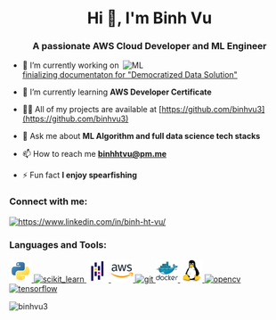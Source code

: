 <h1 align="center">Hi 👋, I'm Binh Vu</h1>
<h3 align="center">A passionate AWS Cloud Developer and ML Engineer</h3>
<img align="right" alt="ML" width="300" src="https://external-content.duckduckgo.com/iu/?u=https%3A%2F%2Fcdn.dribbble.com%2Fusers%2F204044%2Fscreenshots%2F3586299%2Fmachine-dribbble_800x600.gif&f=1&nofb=1&ipt=b5cbdc0f325428be45f1167b547b0e9421208823f3c48248c283f039029f2aeb&ipo=images">

- 🔭 I’m currently working on [finializing documentaton for "Democratized Data Solution"](https://github.com/binhvu3/Democratized_Data_Solution)

- 🌱 I’m currently learning **AWS Developer Certificate**

- 👨‍💻 All of my projects are available at [https://github.com/binhvu3](https://github.com/binhvu3)

- 💬 Ask me about **ML Algorithm and full data science tech stacks**

- 📫 How to reach me **binhhtvu@pm.me**

- ⚡ Fun fact **I enjoy spearfishing**

<h3 align="left">Connect with me:</h3>
<p align="left">
<a href="https://linkedin.com/in/https://www.linkedin.com/in/binh-ht-vu/" target="blank"><img align="center" src="https://raw.githubusercontent.com/rahuldkjain/github-profile-readme-generator/master/src/images/icons/Social/linked-in-alt.svg" alt="https://www.linkedin.com/in/binh-ht-vu/" height="30" width="40" /></a>
</p>

<h3 align="left">Languages and Tools:</h3>
<p align="left"> 
  <a href="https://www.python.org" target="_blank" rel="noreferrer"> <img src="https://raw.githubusercontent.com/devicons/devicon/master/icons/python/python-original.svg" alt="python" width="40" height="40"/> </a> 
  <a href="https://scikit-learn.org/" target="_blank" rel="noreferrer"> <img src="https://upload.wikimedia.org/wikipedia/commons/0/05/Scikit_learn_logo_small.svg" alt="scikit_learn" width="40" height="40"/> </a> 
  <a href="https://pandas.pydata.org/" target="_blank" rel="noreferrer"> <img src="https://raw.githubusercontent.com/devicons/devicon/2ae2a900d2f041da66e950e4d48052658d850630/icons/pandas/pandas-original.svg" alt="pandas" width="40" height="40"/> </a> 
  <a href="https://aws.amazon.com" target="_blank" rel="noreferrer"> <img src="https://raw.githubusercontent.com/devicons/devicon/master/icons/amazonwebservices/amazonwebservices-original-wordmark.svg" alt="aws" width="40" height="40"/> </a> 
  <a href="https://git-scm.com/" target="_blank" rel="noreferrer"> <img src="https://www.vectorlogo.zone/logos/git-scm/git-scm-icon.svg" alt="git" width="40" height="40"/> </a>
  <a href="https://www.docker.com/" target="_blank" rel="noreferrer"> <img src="https://raw.githubusercontent.com/devicons/devicon/master/icons/docker/docker-original-wordmark.svg" alt="docker" width="40" height="40"/> </a> 
  <a href="https://www.linux.org/" target="_blank" rel="noreferrer"> <img src="https://raw.githubusercontent.com/devicons/devicon/master/icons/linux/linux-original.svg" alt="linux" width="40" height="40"/> </a> 
  <a href="https://opencv.org/" target="_blank" rel="noreferrer"> <img src="https://www.vectorlogo.zone/logos/opencv/opencv-icon.svg" alt="opencv" width="40" height="40"/> </a> 
  <a href="https://www.tensorflow.org" target="_blank" rel="noreferrer"> <img src="https://www.vectorlogo.zone/logos/tensorflow/tensorflow-icon.svg" alt="tensorflow" width="40" height="40"/> </a> </p>

<p><img align="center" src="https://github-readme-streak-stats.herokuapp.com/?user=binhvu3&" alt="binhvu3" /></p>


<!-- **Credit to : https://rahuldkjain.github.io/gh-profile-readme-generator/ ** -->
